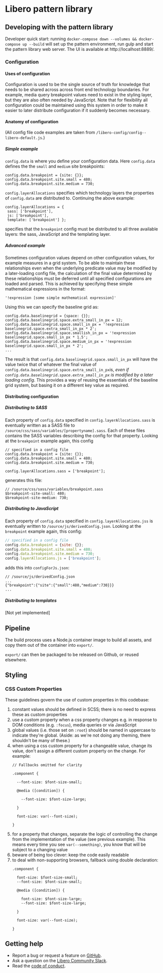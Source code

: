 Libero pattern library  
======================  

## Developing with the pattern library
Developer quick start: running `docker-compose down --volumes && docker-compose up --build` will set up the pattern environment, run gulp and start the pattern library web server. The UI is available at http://localhost:8889/.  

### Configuration
 
#### Uses of configuration  
Configuration is used to be the single source of truth for knowledge that needs to be shared across across front end technology boundaries. For example, media query breakpoint values need to exist in the styling layer, but they are also often needed by JavaScript. Note that for flexibility all configuration could be maintained using this system in order to make it easier to later distribute configuration if it suddenly becomes necessary.  
  
#### Anatomy of configuration  
(All config file code examples are taken from `/libero-config/config--libero-default.js`.)  

##### Simple example
`config.data` is where you define your configuration data.
Here `config.data` defines the the `small` and `medium` site breakpoints:  
  
```  
config.data.breakpoint = {site: {}};  
config.data.breakpoint.site.small = 480;  
config.data.breakpoint.site.medium = 730;  
```  
   
`config.layerAllocations` specifies which technology layers the properties of `config.data` are distributed to. Continuing the above example:  
```  
config.layerAllocations = {  
 sass: ['breakpoint'],
 js: ['breakpoint'],
 template: ['breakpoint'] };
 ```  
specifies that the `breakpoint` config must be distributed to all three available layers: the sass, JavaScript and the templating layer.  

##### Advanced example
Sometimes configuration values depend on other configuration values, for example measures in a grid system. To be able to maintain these relationships even when the underlying predicate value may be modified by a later-loading config file, the calculation of the final value determined by these relationships must be deferred until all specified configurations are loaded and parsed. This is achieved by specifying these simple mathematical expressions in the format:
```
'!expression [some simple mathematical expression]'
```
Using this we can specify the baseline grid as:
```
config.data.baselinegrid = {space: {}};  
config.data.baselinegrid.space.extra_small_in_px = 12;  
config.data.baselinegrid.space.small_in_px = '!expression baselinegrid.space.extra_small_in_px * 2';  
config.data.baselinegrid.space.smallish_in_px = '!expression baselinegrid.space.small_in_px * 1.5';  
config.data.baselinegrid.space.medium_in_px = '!expression baselinegrid.space.small_in_px * 2';
...
```
The result is that `config.data.baselinegrid.space.small_in_px` will have the value twice that of whatever the final value of `config.data.baselinegrid.space.extra_small_in_px`is, *even if `config.data.baselinegrid.space.extra_small_in_px` is modified by a later loading config*. This provides a way of reusing the essentials of the baseline grid system, but basing it on a different key value as required.

#### Distributing configuration  
##### Distributing to SASS  
Each property of `config.data` specified in `config.layerAllocations.sass` is eventually written as a SASS file to  `/source/css/sass/variables/[propertyname].sass`. Each of these files contains the SASS variables describing the config for that property. Looking at the `breakpoint` example again, this config  
  
```  
// specified in a config file  
config.data.breakpoint = {site: {}};  
config.data.breakpoint.site.small = 480;  
config.data.breakpoint.site.medium = 730;  
  
config.layerAllocations.sass = ['breakpoint'];  
```  
  
generates this file:  
```  
// /source/css/sass/variables/breakpoint.sass  
$breakpoint-site-small: 480;  
$breakpoint-site-medium: 730;  
```   
##### Distributing to JavaScript  
Each property of `config.data` specified in `config.layerAllocations.jss` is eventually written to `/source/js/derivedConfig.json`.  Looking at the `breakpoint` example again, this config:    
  
```js  
// specified in a config file  
config.data.breakpoint = {site: {}};  
config.data.breakpoint.site.small = 480;
config.data.breakpoint.site.medium = 730;  
config.layerAllocations.js = ['breakpoint'];
```  
  
adds this into `configForJs.json`:  
```  
// /source/js/derivedConfig.json  
...  
{"breakpoint":{"site":{"small":480,"medium":730}}}  
...  
```  
  ##### Distributing to templates
  [Not yet implemented]
  
## Pipeline  
  
The build process uses a Node.js container image to build all assets, and copy them out of the container into `export/`.  
  
`export/` can then be packaged to be released on Github, or reused elsewhere.


## Styling

### CSS Custom Properties
These guidelines govern the use of custom properties in this codebase:

1. constant values should be defined in SCSS; there is no need to express these as custom properties
1. use a custom property when a css property changes e.g. in response to DOM conditions (e.g. `:focus`), media queries or via JavaScript
1. global values (i.e. those set on `:root`) should be named in uppercase to indicate they're global. (Aside: as we're not doing any theming, there shouldn't be many of these.)
1. when using a css custom property for a changeable value, change its value, don't assign a different custom property on the change. For example:
    ```
    // Fallbacks omitted for clarity
    
    .component {
    
      --font-size: $font-size-small;
          
      @media ([condition]) {
        
        --font-size: $font-size-large;      
      
      }

      font-size: var(--font-size);
           
    }
    ``` 
1. for a property that changes, separate the logic of controlling the change from the implementation of the value (see previous example). This means every time you see `var(--something)`, you know that will be subject to a changing value
1. beware of being too clever: keep the code easily readable
1. to deal with non-supporting browsers, fallback using double declaration:
    ```
    .component {
    
      font-size: $font-size-small;
      --font-size: $font-size-small;
          
      @media ([condition]) {
    
        font-size: $font-size-large;        
        --font-size: $font-size-large;      
      
      }

      font-size: var(--font-size);
           
    }
    ``` 
 
Getting help
------------

- Report a bug or request a feature on [GitHub](https://github.com/libero/libero/issues/new/choose).
- Ask a question on the [Libero Community Slack](https://libero-community.slack.com/).
- Read the [code of conduct](https://libero.pub/code-of-conduct).
